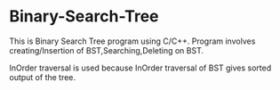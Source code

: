 # Binary-Search-Tree
This is Binary Search Tree program using C/C++.
Program involves creating/Insertion of BST,Searching,Deleting on BST.

InOrder traversal is used because InOrder traversal of BST gives sorted output of the tree.
